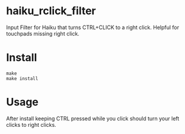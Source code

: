 # haiku_rclick_filter
Input Filter for Haiku that turns CTRL+CLICK to a right click.
Helpful for touchpads missing right click.

# Install
```
make
make install
```

# Usage
After install keeping CTRL pressed while you click should turn your left clicks to right clicks.
